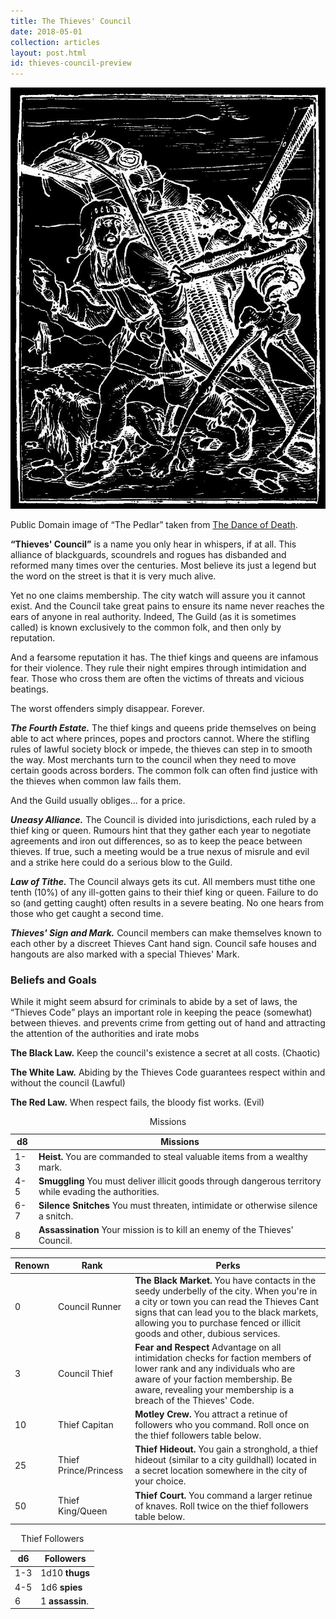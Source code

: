 ```yaml
---
title: The Thieves' Council
date: 2018-05-01
collection: articles
layout: post.html
id: thieves-council-preview
---
```

<div class="illustration">
  <img src="images/the-pedlar.jpg">
  <p class="caption">Public Domain image of <q>The Pedlar</q> taken from <a href="http://www.sacred-texts.com/jbh2yr/21790-h.htm">The Dance of Death</a>.</p>
</div>

<p><strong><q>Thieves' Council</q></strong> is a name you only hear in whispers, if at all. This alliance of blackguards, scoundrels and rogues has disbanded and reformed many times over the centuries. Most believe its just a legend but the word on the street is that it is very much alive.</p>

<p>Yet no one claims membership. The city watch will assure you it cannot exist. And the Council take great pains to ensure its name never reaches the ears of anyone in real authority. Indeed, The Guild (as it is sometimes called) is known exclusively to the common folk, and then only by reputation.</p>

<p>And a fearsome reputation it has. The thief kings and queens are infamous for their violence. They rule their night empires through intimidation and fear. Those who cross them are often the victims of threats and vicious beatings.</p>

<p>The worst offenders simply disappear. Forever.</p>

<p><strong><em>The Fourth Estate.</em></strong> The thief kings and queens pride themselves on being able to act where princes, popes and proctors cannot. Where the stifling rules of lawful society block or impede, the thieves can step in to smooth the way. Most merchants turn to the council when they need to move certain goods across borders. The common folk can often find justice with the thieves when common law fails them.</p>

<p>And the Guild usually obliges... for a price.</p>

<p><strong><em>Uneasy Alliance.</em></strong> The Council is divided into jurisdictions, each ruled by a thief king or queen. Rumours hint that they gather each year to negotiate agreements and iron out differences, so as to keep the peace between thieves. If true, such a meeting would be a true nexus of misrule and evil and a strike here could do a serious blow to the Guild.</p>

<p><strong><em>Law of Tithe.</em></strong> The Council always gets its cut. All members must tithe one tenth (10%) of any ill-gotten gains to their thief king or queen. Failure to do so (and getting caught) often results in a severe beating. No one hears from those who get caught a second time.</p>

<p><strong><em>Thieves' Sign and Mark.</em></strong> Council members can make themselves known to each other by a discreet Thieves Cant hand sign. Council safe houses and hangouts are also marked with a special Thieves' Mark.</p>

<h3>Beliefs and Goals</h3>

<p>While it might seem absurd for criminals to abide by a set of laws, the <q>Thieves Code</q> plays an important role in keeping the peace (somewhat) between thieves. and prevents crime from getting out of hand and attracting the attention of the authorities and irate mobs</p>

<p><strong>The Black Law.</strong> Keep the council&#39;s existence a secret at all costs. (Chaotic)</p>

<p><strong>The White Law.</strong> Abiding by the Thieves Code guarantees respect within and without the council (Lawful)</p>

<p><strong>The Red Law.</strong> When respect fails, the bloody fist works. (Evil)</p>

<table>
  <caption>Missions</caption>
  <thead>
    <tr>
      <th class="number">d8</th>
      <th>Missions</th>
    </tr>
  </thead>

  <tbody>
    <tr>
      <td class="number">1-3</td>
      <td><strong>Heist.</strong> You are commanded to steal valuable items from a wealthy mark.</td>
    </tr>
    <tr>
      <td class="number">4-5</td>
      <td><strong>Smuggling</strong> You must deliver illicit goods through dangerous territory while evading the authorities.</td>
    </tr>
    <tr>
      <td class="number">6-7</td>
      <td><strong>Silence Snitches</strong> You must threaten, intimidate or otherwise silence a snitch.</td>
    </tr>
    <tr>
      <td class="number">8</td>
      <td><strong>Assassination</strong> Your mission is to kill an enemy of the Thieves' Council.</td>
    </tr>
  </tbody>
</table>

<table>
  <thead>
    <tr>
      <th class="number">Renown</th>
      <th>Rank</th>
      <th>Perks</th>
    </tr>
  </thead>

  <tbody>
    <tr>
      <td class="number">0</td>
      <td>Council Runner</td>
      <td><strong>The Black Market.</strong> You have contacts in the seedy underbelly of the city. When you're in a city or town you can read the Thieves Cant signs that can lead you to the black markets, allowing you to purchase fenced or illicit goods and other, dubious services.</td>
    </tr>
    <tr>
      <td class="number">3</td>
      <td>Council Thief</td>
      <td><strong>Fear and Respect</strong> Advantage on all intimidation checks for faction members of lower rank and any individuals who are aware of your faction membership. Be aware, revealing your membership is a breach of the Thieves' Code.</td>
    </tr>
    <tr>
      <td class="number">10</td>
      <td>Thief Capitan</td>
      <td><strong>Motley Crew.</strong> You attract a retinue of followers who you command. Roll once on the thief followers table below.</td>
    </tr>
    <tr>
      <td class="number">25</td>
      <td>Thief Prince/Princess</td>
      <td><strong>Thief Hideout.</strong> You gain a stronghold, a thief hideout (similar to a city guildhall) located in a secret location somewhere in the city of your choice.</td>
    </tr>
    <tr>
      <td class="number">50</td>
      <td>Thief King/Queen</td>
      <td><strong>Thief Court.</strong> You command a larger retinue of knaves. Roll twice on the thief followers table below.</td>
    </tr>
  </tbody>
</table>

<table>
  <caption>Thief Followers</caption>
  <thead>
    <tr>
      <th class="number">d6</th>
      <th>Followers</th>
    </tr>
  </thead>

  <tbody>
    <tr>
      <td class="number">1-3</td>
      <td>1d10 <strong>thugs</strong></td>
    </tr>
    <tr>
      <td class="number">4-5</td>
      <td>1d6 <strong>spies</strong></td>
    </tr>
    <tr>
      <td class="number">6</td>
      <td>1 <strong>assassin</strong>.</td>
    </tr>
  </tbody>
</table>

